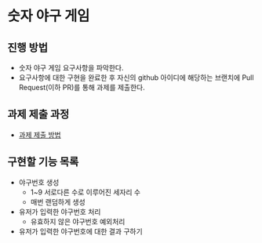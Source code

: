 # 숫자 야구 게임
## 진행 방법
* 숫자 야구 게임 요구사항을 파악한다.
* 요구사항에 대한 구현을 완료한 후 자신의 github 아이디에 해당하는 브랜치에 Pull Request(이하 PR)를 통해 과제를 제출한다.

## 과제 제출 과정
* [과제 제출 방법](https://github.com/next-step/nextstep-docs/tree/master/precourse)

## 구현할 기능 목록 
* 야구번호 생성
    * 1~9 서로다른 수로 이루어진 세자리 수 
    * 매번 랜덤하게 생성
* 유저가 입력한 야구번호 처리
    * 유효하지 않은 야구번호 예외처리
* 유저가 입력한 야구번호에 대한 결과 구하기
